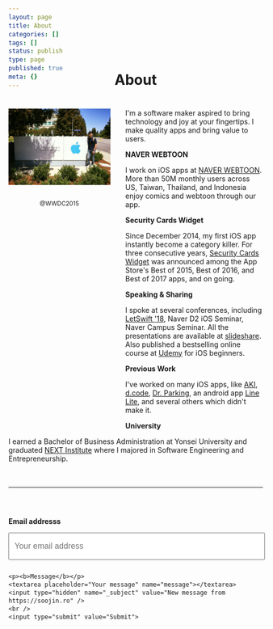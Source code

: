 ```yaml
---
layout: page
title: About
categories: []
tags: []
status: publish
type: page
published: true
meta: {}
---
```


<h1 style="text-align: center; margin-bottom: 40px; margin-top: -50px">About</h1>

<div id="leftCol">
  <img src="/assets/SoojinRo3.jpg" width="450" style="margin-bottom: 10px" />
  <br />
  <p style="text-align: center;"><small style="">@WWDC2015</small></p>
</div>

<div id="rightCol">
  <p>I'm a software maker aspired to bring technology and joy at your fingertips. I make quality apps and bring value to users.</p>

  <p><b>NAVER WEBTOON</b></p>

  <p>I work on iOS apps at <a href="https://www.webtoons.com/en/" target="_blank">NAVER WEBTOON</a>. More than 50M monthly users across US, Taiwan, Thailand, and Indonesia enjoy comics and webtoon through our app.</p>

  <p><b>Security Cards Widget</b></p>

  <p>Since December 2014, my first iOS app instantly become a category killer. For three consecutive years, <a href="https://itunes.apple.com/us/app/security-cards-widget/id949362849" target="_blank">Security Cards Widget</a> was announced among the App Store's Best of 2015, Best of 2016, and Best of 2017 apps, and on going.</p>

  <p><b>Speaking & Sharing</b></p>

  <p>I spoke at several conferences, including <a href="http://letswift.kr/2018/" target="_blank">LetSwift '18</a>, Naver D2 iOS Seminar, Naver Campus Seminar. All the presentations are available at <a href="https://www.slideshare.net/soojinro9" target="_blank">slideshare</a>. Also published a bestselling online course at <a href="https://www.udemy.com/swift4-ios11-ai-app">Udemy</a> for iOS beginners.</p>

  <p><b>Previous Work</b></p>

  <p>I've worked on many iOS apps, like <a href="https://itunes.apple.com/us/app/aki-보호자앱/id1301270077?ls=1">AKI</a>, <a href="https://itunes.apple.com/kr/app/디코드-유럽-패션-거리-쇼핑/id1076296181">d.code</a>, <a href="https://itunes.apple.com/kr/app/닥터파킹/id1080576866" target="_blank">Dr. Parking</a>, an android app <a href="https://play.google.com/store/apps/details?id=com.linecorp.linelite" target="_blank">Line Lite</a>, and several others which didn't make it.</p>

  <p><b>University</b></p>

  <p>I earned a Bachelor of Business Administration at Yonsei University and graduated <a href="http://nhnnext.org" target="_blank">NEXT Institute</a> where I majored in Software Engineering and Entrepreneurship.</p>
</div>


<div style="width: 100%; float: left; margin-top: 20px">
  <hr />

  <form id="contactform" method="POST" action="https://formspree.io/contact@soojin.ro">
    <p><b>Email addresss</b></p>
    <input type="email" name="_replyto" placeholder="Your email address">

    <p><b>Message</b></p>
    <textarea placeholder="Your message" name="message"></textarea>
    <input type="hidden" name="_subject" value="New message from https://soojin.ro" />
    <br />
    <input type="submit" value="Submit">
  </form>
</div>

<style type="text/css">
  #contactform {
    padding-top: 30px;
  }

  #contactform input[type="email"] {
    width: calc(100% - 20px);
    height: 30px;
    font-size: 16px;
    padding: 10px;
    margin-bottom: 10px;
  }
  #contactform textarea {
    width: calc(100% - 30px);
    height: 100px;
    font-size: 16px;
    border: 1px solid #ccc;
    background-color: #fafafa;
    padding: 15px;
    resize: vertical;
  }
  #contactform input[type="submit"] {
    display: inline-block;
    width: 127px;
    height: 42px;
    background-color: #272727;
    color: white;
    font-weight: 600;
    font-style: normal;
    font-size: 14px;
    border: none;
    margin-top: 10px;
    cursor: pointer;
  }
  #leftCol {
    margin-bottom: 40px;
    margin-right: 30px;
    width: 100%;
    text-align: center;
    height: 600px;
  }
  @media screen and (min-width: 800px) {
    #leftCol {
        width: 40%; 
        float: left;
      }
    }
  }
  @media screen and (min-width: 800px) {
    #rightCol {
      width: 55%; 
      float: right;
    }
  }
  }
</style>
